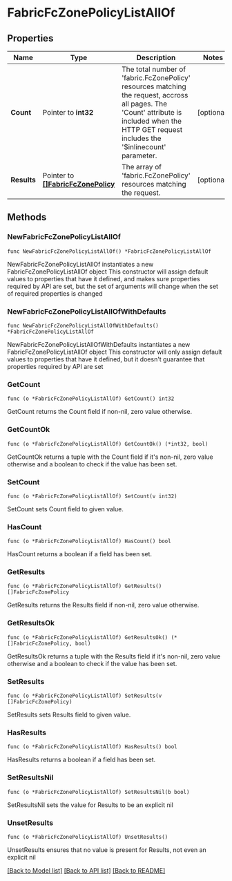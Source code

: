 # FabricFcZonePolicyListAllOf

## Properties

Name | Type | Description | Notes
------------ | ------------- | ------------- | -------------
**Count** | Pointer to **int32** | The total number of &#39;fabric.FcZonePolicy&#39; resources matching the request, accross all pages. The &#39;Count&#39; attribute is included when the HTTP GET request includes the &#39;$inlinecount&#39; parameter. | [optional] 
**Results** | Pointer to [**[]FabricFcZonePolicy**](FabricFcZonePolicy.md) | The array of &#39;fabric.FcZonePolicy&#39; resources matching the request. | [optional] 

## Methods

### NewFabricFcZonePolicyListAllOf

`func NewFabricFcZonePolicyListAllOf() *FabricFcZonePolicyListAllOf`

NewFabricFcZonePolicyListAllOf instantiates a new FabricFcZonePolicyListAllOf object
This constructor will assign default values to properties that have it defined,
and makes sure properties required by API are set, but the set of arguments
will change when the set of required properties is changed

### NewFabricFcZonePolicyListAllOfWithDefaults

`func NewFabricFcZonePolicyListAllOfWithDefaults() *FabricFcZonePolicyListAllOf`

NewFabricFcZonePolicyListAllOfWithDefaults instantiates a new FabricFcZonePolicyListAllOf object
This constructor will only assign default values to properties that have it defined,
but it doesn't guarantee that properties required by API are set

### GetCount

`func (o *FabricFcZonePolicyListAllOf) GetCount() int32`

GetCount returns the Count field if non-nil, zero value otherwise.

### GetCountOk

`func (o *FabricFcZonePolicyListAllOf) GetCountOk() (*int32, bool)`

GetCountOk returns a tuple with the Count field if it's non-nil, zero value otherwise
and a boolean to check if the value has been set.

### SetCount

`func (o *FabricFcZonePolicyListAllOf) SetCount(v int32)`

SetCount sets Count field to given value.

### HasCount

`func (o *FabricFcZonePolicyListAllOf) HasCount() bool`

HasCount returns a boolean if a field has been set.

### GetResults

`func (o *FabricFcZonePolicyListAllOf) GetResults() []FabricFcZonePolicy`

GetResults returns the Results field if non-nil, zero value otherwise.

### GetResultsOk

`func (o *FabricFcZonePolicyListAllOf) GetResultsOk() (*[]FabricFcZonePolicy, bool)`

GetResultsOk returns a tuple with the Results field if it's non-nil, zero value otherwise
and a boolean to check if the value has been set.

### SetResults

`func (o *FabricFcZonePolicyListAllOf) SetResults(v []FabricFcZonePolicy)`

SetResults sets Results field to given value.

### HasResults

`func (o *FabricFcZonePolicyListAllOf) HasResults() bool`

HasResults returns a boolean if a field has been set.

### SetResultsNil

`func (o *FabricFcZonePolicyListAllOf) SetResultsNil(b bool)`

 SetResultsNil sets the value for Results to be an explicit nil

### UnsetResults
`func (o *FabricFcZonePolicyListAllOf) UnsetResults()`

UnsetResults ensures that no value is present for Results, not even an explicit nil

[[Back to Model list]](../README.md#documentation-for-models) [[Back to API list]](../README.md#documentation-for-api-endpoints) [[Back to README]](../README.md)


